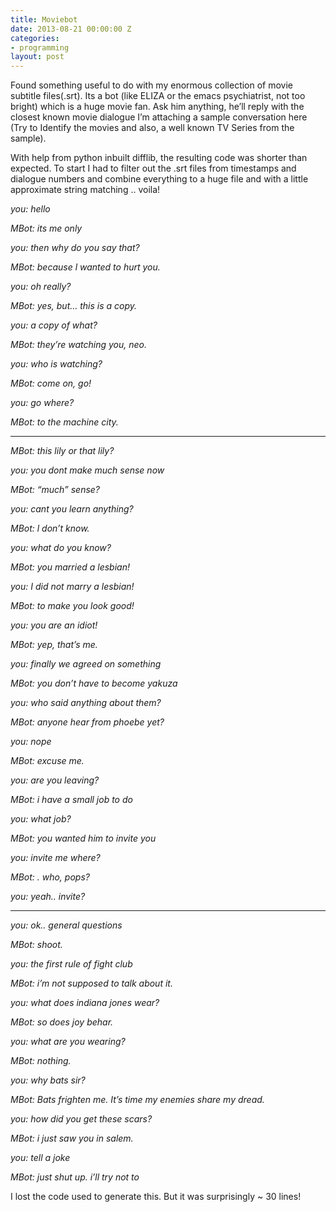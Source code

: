 ```yaml
---
title: Moviebot
date: 2013-08-21 00:00:00 Z
categories:
- programming
layout: post
---
```


Found something useful to do with my enormous collection of movie subtitle files(.srt). Its a bot (like ELIZA or the emacs psychiatrist, not too bright) which is a huge movie fan. Ask him anything, he’ll reply with the closest known movie dialogue I’m attaching a sample conversation here (Try to Identify the movies and also, a well known TV Series from the sample).

With help from python inbuilt difflib, the resulting code was shorter than expected. To start I had to filter out the .srt files from timestamps and dialogue numbers and combine everything to a huge file and with a little approximate string matching .. voila!

*you: hello*

*MBot: its me only*

*you: then why do you say that?*

*MBot: because l wanted to hurt you.*

*you: oh really?*

*MBot: yes, but… this is a copy.*

*you: a copy of what?*

*MBot: they’re watching you, neo.*

*you: who is watching?*

*MBot: come on, go!*

*you: go where?*

*MBot: to the machine city.*

---

*MBot: this lily or that lily?*

*you: you dont make much sense now*

*MBot: “much” sense?*

*you: cant you learn anything?*

*MBot: l don’t know.*

*you: what do you know?*

*MBot: you married a lesbian!*

*you: I did not marry a lesbian!*

*MBot: to make you look good!*

*you: you are an idiot!*

*MBot: yep, that’s me.*

*you: finally we agreed on something*

*MBot: you don’t have to become yakuza*

*you: who said anything about them?*

*MBot: anyone hear from phoebe yet?*

*you: nope*

*MBot: excuse me.*

*you: are you leaving?*

*MBot: i have a small job to do*

*you: what job?*

*MBot: you wanted him to invite you*

*you: invite me where?*

*MBot: . who, pops?*

*you: yeah.. invite?*

---

*you: ok.. general questions*

*MBot: shoot.*

*you: the first rule of fight club*

*MBot: i’m not supposed to talk about it.*

*you: what does indiana jones wear?*

*MBot: so does joy behar.*

*you: what are you wearing?*

*MBot: nothing.*

*you: why bats sir?*

*MBot: Bats frighten me. It’s time my enemies share my dread.*

*you: how did you get these scars?*

*MBot: i just saw you in salem.*

*you: tell a joke*

*MBot: just shut up. i’ll try not to*

I lost the code used to generate this. But it was surprisingly ~ 30 lines!